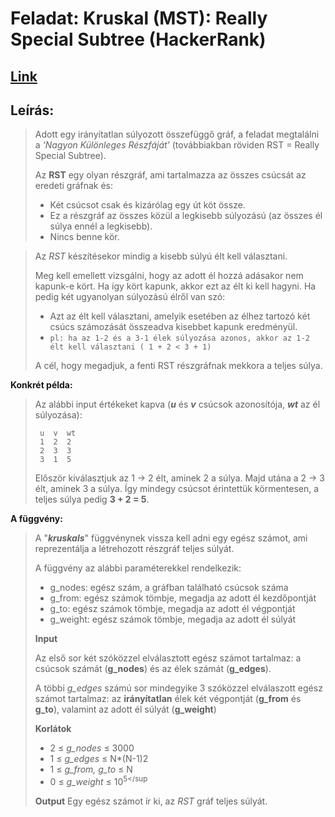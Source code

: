 # Feladat: Kruskal (MST): Really Special Subtree (HackerRank)

## [Link](https://www.hackerrank.com/challenges/kruskalmstrsub/problem?isFullScreen=true)

## Leírás:
> Adott egy irányítatlan súlyozott összefüggő gráf, a feladat megtalálni a *'Nagyon Különleges Részfáját'* (továbbiakban röviden RST = Really Special Subtree).
> 
> Az **RST** egy olyan részgráf, ami tartalmazza az összes csúcsát az eredeti gráfnak és:
>
> * Két csúcsot csak és kizárólag egy út köt össze.
> * Ez a részgráf az összes közül a legkisebb súlyozású (az összes él súlya ennél a legkisebb).
> * Nincs benne kör.
>

> Az *RST* készítésekor mindig a kisebb súlyú élt kell választani.
> 
> Meg kell emellett vizsgálni, hogy az adott él hozzá adásakor nem kapunk-e kört. Ha így kört kapunk, akkor ezt az élt ki kell hagyni.
> Ha pedig két ugyanolyan súlyozású élről van szó:
>
> * Azt az élt kell választani, amelyik esetében az élhez tartozó két csúcs számozását összeadva kisebbet kapunk eredményül.
> * `pl: ha az 1-2 és a 3-1 élek súlyozása azonos, akkor az 1-2 élt kell választani ( 1 + 2 < 3 + 1)`
>
> A cél, hogy megadjuk, a fenti RST részgráfnak mekkora a teljes súlya.

**Konkrét példa:**
> Az alábbi input értékeket kapva (***u*** és ***v*** csúcsok azonosítója, ***wt*** az él súlyozása):
> 
>```
>  u  v  wt
>  1  2  2
>  2  3  3
>  3  1  5
>```
> Először kiválasztjuk az 1 → 2 élt, aminek 2 a súlya. Majd utána a 2 → 3 élt, aminek 3 a súlya. Így mindegy csúcsot érintettük körmentesen, a teljes súlya pedig **3 + 2 = 5**.
> 
**A függvény:**
> A "***kruskals***" függvénynek vissza kell adni egy egész számot, ami reprezentálja a létrehozott részgráf teljes súlyát.
>
> A függvény az alábbi paraméterekkel rendelkezik:
>
> * g_nodes: egész szám, a gráfban található csúcsok száma
> * g_from: egész számok tömbje, megadja az adott él kezdőpontját
> * g_to: egész számok tömbje, megadja az adott él végpontját
> * g_weight: egész számok tömbje, megadja az adott él súlyát
>
> **Input**
>
> Az első sor két szóközzel elválasztott egész számot tartalmaz: a csúcsok számát (**g_nodes**) és az élek számát (**g_edges**).
>
> A többi *g_edges* számú sor mindegyike 3 szóközzel elválaszott egész számot tartalmaz: az **irányítatlan** élek két végpontját (**g_from** és **g_to**), valamint az adott él súlyát (**g_weight**)
>
> **Korlátok**
> * 2 $\le$ *g_nodes* $\le$ 3000
> * 1 $\le$ *g_edges* $\le$ N*(N-1)2
> * 1 $\le$ *g_from, g_to* $\le$ N
> * 0 $\le$ *g_weight* $\le$ 10<sup>5</sup
>
> **Output**
> Egy egész számot ír ki, az *RST* gráf teljes súlyát.
